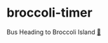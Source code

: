 # broccoli-timer
Bus Heading to Broccoli Island [🚌](https://melon0221.github.io/broccoli-timer/title)
